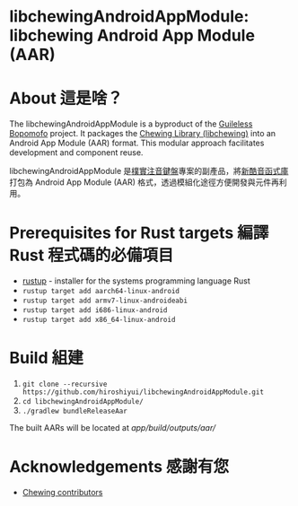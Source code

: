 # libchewingAndroidAppModule: libchewing Android App Module (AAR)

# About 這是啥？

The libchewingAndroidAppModule is a byproduct of the [Guileless Bopomofo](https://github.com/hiroshiyui/GuilelessBopomofo) project. It packages the [Chewing Library (libchewing)](https://github.com/chewing/libchewing) into an Android App Module (AAR) format. This modular approach facilitates development and component reuse.

libchewingAndroidAppModule 是[樸實注音鍵盤](https://github.com/hiroshiyui/GuilelessBopomofo)專案的副產品，將[新酷音函式庫](https://github.com/chewing/libchewing)打包為 Android App Module (AAR) 格式，透過模組化途徑方便開發與元件再利用。

# Prerequisites for Rust targets 編譯 Rust 程式碼的必備項目

* [rustup](https://rustup.rs/) - installer for the systems programming language Rust
* `rustup target add aarch64-linux-android`
* `rustup target add armv7-linux-androideabi`
* `rustup target add i686-linux-android`
* `rustup target add x86_64-linux-android`

# Build 組建

1. `git clone --recursive https://github.com/hiroshiyui/libchewingAndroidAppModule.git`
2. `cd libchewingAndroidAppModule/`
3. `./gradlew bundleReleaseAar`

The built AARs will be located at _app/build/outputs/aar/_

# Acknowledgements 感謝有您

* [Chewing contributors](http://chewing.im/about.html)
